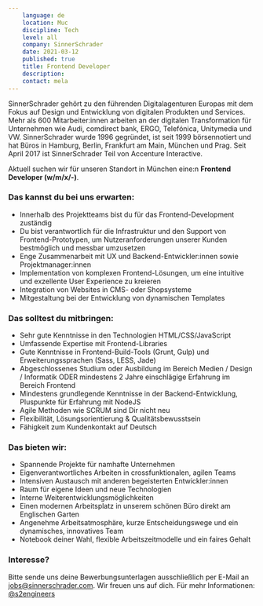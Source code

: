 ```yaml
---
    language: de
    location: Muc
    discipline: Tech
    level: all
    company: SinnerSchrader
    date: 2021-03-12
    published: true
    title: Frontend Developer
    description: 
    contact: mela
---
```


SinnerSchrader gehört zu den führenden Digitalagenturen Europas mit dem Fokus auf Design und Entwicklung von digitalen Produkten und Services. Mehr als 600 Mitarbeiter:innen arbeiten an der digitalen Transformation für Unternehmen wie Audi, comdirect bank, ERGO, Telefónica, Unitymedia und VW. SinnerSchrader wurde 1996 gegründet, ist seit 1999 börsennotiert und hat Büros in Hamburg, Berlin, Frankfurt am Main, München und Prag. Seit April 2017 ist SinnerSchrader Teil von Accenture Interactive.

Aktuell suchen wir für unseren Standort in München eine:n **Frontend Developer (w/m/x/-)**.

### Das kannst du bei uns erwarten:

- Innerhalb des Projektteams bist du für das Frontend-Development zuständig
- Du bist verantwortlich für die Infrastruktur und den Support von Frontend-Prototypen, um Nutzeranforderungen unserer Kunden bestmöglich und messbar umzusetzen
- Enge Zusammenarbeit mit UX und Backend-Entwickler:innen sowie Projektmanager:innen
- Implementation von komplexen Frontend-Lösungen, um eine intuitive und exzellente User Experience zu kreieren 
- Integration von Websites in CMS- oder Shopsysteme 
- Mitgestaltung bei der Entwicklung von dynamischen Templates

### Das solltest du mitbringen:

- Sehr gute Kenntnisse in den Technologien HTML/CSS/JavaScript
- Umfassende Expertise mit Frontend-Libraries
- Gute Kenntnisse in Frontend-Build-Tools (Grunt, Gulp) und Erweiterungssprachen (Sass, LESS, Jade)
- Abgeschlossenes Studium oder Ausbildung im Bereich Medien / Design / Informatik ODER mindestens 2 Jahre einschlägige Erfahrung im Bereich Frontend
- Mindestens grundlegende Kenntnisse in der Backend-Entwicklung, Pluspunkte für Erfahrung mit NodeJS
- Agile Methoden wie SCRUM sind Dir nicht neu
- Flexibilität, Lösungsorientierung & Qualitätsbewusstsein
- Fähigkeit zum Kundenkontakt auf Deutsch

### Das bieten wir:

- Spannende Projekte für namhafte Unternehmen
- Eigenverantwortliches Arbeiten in crossfunktionalen, agilen Teams
- Intensiven Austausch mit anderen begeisterten Entwickler:innen
- Raum für eigene Ideen und neue Technologien
- Interne Weiterentwicklungsmöglichkeiten
- Einen modernen Arbeitsplatz in unserem schönen Büro direkt am Englischen Garten
- Angenehme Arbeitsatmosphäre, kurze Entscheidungswege und ein dynamisches, innovatives Team
- Notebook deiner Wahl, flexible Arbeitszeitmodelle und ein faires Gehalt

### Interesse?

Bitte sende uns deine Bewerbungsunterlagen ausschließlich per E-Mail an <jobs@sinnerschrader.com>. Wir freuen uns auf dich. Für mehr Informationen: [@s2engineers](https://twitter.com/s2engineers)

